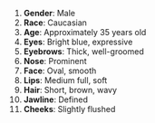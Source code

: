 1. **Gender**: Male  
2. **Race**: Caucasian  
3. **Age**: Approximately 35 years old  
4. **Eyes**: Bright blue, expressive  
5. **Eyebrows**: Thick, well-groomed  
6. **Nose**: Prominent  
7. **Face**: Oval, smooth  
8. **Lips**: Medium full, soft  
9. **Hair**: Short, brown, wavy  
10. **Jawline**: Defined  
11. **Cheeks**: Slightly flushed  
